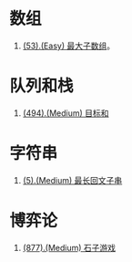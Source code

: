 # 数组

1. [(53).(Easy) 最大子数组][53]。

# 队列和栈

1. [(494).(Medium) 目标和][494]

# 字符串

1. [(5).(Medium) 最长回文子串][5]

# 博弈论

1. [(877).(Medium) 石子游戏][877]


[5]: ../string/E5_Medium_LongestPalindromicSubstring.java
[53]: ../array/E53_Easy_MaximumSubarray.java
[494]: ../../learn/queue_stack/TargetSum.java
[877]: ../gametheory/E877_Medium_StoneGame.java